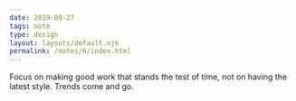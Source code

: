 ```yaml
---
date: 2019-09-27
tags: note
type: design
layout: layouts/default.njk
permalink: /notes/6/index.html
---
```


Focus on making good work that stands the test of time, not on having the latest style. Trends come and go.
